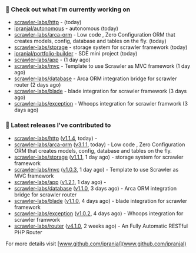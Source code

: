 ### 👷 Check out what I'm currently working on

- [scrawler-labs/http](https://github.com/scrawler-labs/http) -  (today)
- [ipranjal/autonomous](https://github.com/ipranjal/autonomous) - autonomous (today)
- [scrawler-labs/arca-orm](https://github.com/scrawler-labs/arca-orm) -  Low code , Zero Configuration ORM that creates models, config, database and tables on the fly. (today)
- [scrawler-labs/storage](https://github.com/scrawler-labs/storage) - storage system for scrawler framework (today)
- [ipranjal/portfolio-builder](https://github.com/ipranjal/portfolio-builder) - SDE mini project (today)
- [scrawler-labs/app](https://github.com/scrawler-labs/app) -  (1 day ago)
- [scrawler-labs/mvc](https://github.com/scrawler-labs/mvc) - Template to use Scrawler as MVC framework (1 day ago)
- [scrawler-labs/database](https://github.com/scrawler-labs/database) - Arca ORM integration bridge for scrawler router (2 days ago)
- [scrawler-labs/blade](https://github.com/scrawler-labs/blade) - blade integration for scrawler framework (3 days ago)
- [scrawler-labs/exception](https://github.com/scrawler-labs/exception) - Whoops integration for scrawler framwork (3 days ago)

### 🔭 Latest releases I've contributed to

- [scrawler-labs/http](https://github.com/scrawler-labs/http) ([v1.1.4](https://github.com/scrawler-labs/http/releases/tag/v1.1.4), today) - 
- [scrawler-labs/arca-orm](https://github.com/scrawler-labs/arca-orm) ([v3.1.1](https://github.com/scrawler-labs/arca-orm/releases/tag/v3.1.1), today) -  Low code , Zero Configuration ORM that creates models, config, database and tables on the fly.
- [scrawler-labs/storage](https://github.com/scrawler-labs/storage) ([v1.1.1](https://github.com/scrawler-labs/storage/releases/tag/v1.1.1), 1 day ago) - storage system for scrawler framework
- [scrawler-labs/mvc](https://github.com/scrawler-labs/mvc) ([v1.0.3](https://github.com/scrawler-labs/mvc/releases/tag/v1.0.3), 1 day ago) - Template to use Scrawler as MVC framework
- [scrawler-labs/app](https://github.com/scrawler-labs/app) ([v1.2.1](https://github.com/scrawler-labs/app/releases/tag/v1.2.1), 1 day ago) - 
- [scrawler-labs/database](https://github.com/scrawler-labs/database) ([v1.1.0](https://github.com/scrawler-labs/database/releases/tag/v1.1.0), 3 days ago) - Arca ORM integration bridge for scrawler router
- [scrawler-labs/blade](https://github.com/scrawler-labs/blade) ([v1.1.0](https://github.com/scrawler-labs/blade/releases/tag/v1.1.0), 4 days ago) - blade integration for scrawler framework
- [scrawler-labs/exception](https://github.com/scrawler-labs/exception) ([v1.0.2](https://github.com/scrawler-labs/exception/releases/tag/v1.0.2), 4 days ago) - Whoops integration for scrawler framwork
- [scrawler-labs/router](https://github.com/scrawler-labs/router) ([v4.1.0](https://github.com/scrawler-labs/router/releases/tag/v4.1.0), 2 weeks ago) - An Fully Automatic RESTful PHP Router

For more details visit [www.github.com/ipranjal](www.github.com/ipranjal)

